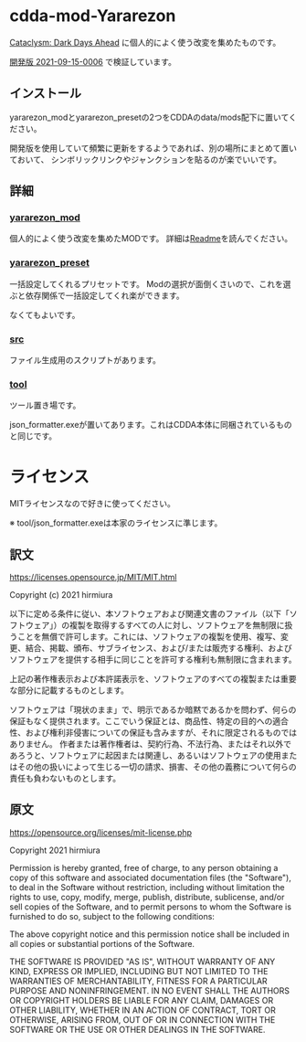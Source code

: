 # cdda-mod-Yararezon
[Cataclysm: Dark Days Ahead](http://www.cataclysmdda.com/) に個人的によく使う改変を集めたものです。

[開発版 2021-09-15-0006](https://github.com/CleverRaven/Cataclysm-DDA/releases/tag/cdda-experimental-2021-09-15-0006)
で検証しています。


## インストール
yararezon_modとyararezon_presetの2つをCDDAのdata/mods配下に置いてください。

開発版を使用していて頻繁に更新をするようであれば、別の場所にまとめて置いておいて、
シンボリックリンクやジャンクションを貼るのが楽でいいです。


## 詳細

### [yararezon_mod](yararezon_mod)
個人的によく使う改変を集めたMODです。
詳細は[Readme](yararezon_mod/Readme.md)を読んでください。


### [yararezon_preset](yararezon_preset)
一括設定してくれるプリセットです。
Modの選択が面倒くさいので、これを選ぶと依存関係で一括設定してくれ楽ができます。

なくてもよいです。


### [src](src)
ファイル生成用のスクリプトがあります。


### [tool](tool)
ツール置き場です。

json_formatter.exeが置いてあります。これはCDDA本体に同梱されているものと同じです。


# ライセンス
MITライセンスなので好きに使ってください。

※ tool/json_formatter.exeは本家のライセンスに準じます。

## 訳文
https://licenses.opensource.jp/MIT/MIT.html

Copyright (c) 2021 hirmiura

以下に定める条件に従い、本ソフトウェアおよび関連文書のファイル（以下「ソフトウェア」）の複製を取得するすべての人に対し、ソフトウェアを無制限に扱うことを無償で許可します。これには、ソフトウェアの複製を使用、複写、変更、結合、掲載、頒布、サブライセンス、および/または販売する権利、およびソフトウェアを提供する相手に同じことを許可する権利も無制限に含まれます。

上記の著作権表示および本許諾表示を、ソフトウェアのすべての複製または重要な部分に記載するものとします。

ソフトウェアは「現状のまま」で、明示であるか暗黙であるかを問わず、何らの保証もなく提供されます。ここでいう保証とは、商品性、特定の目的への適合性、および権利非侵害についての保証も含みますが、それに限定されるものではありません。 作者または著作権者は、契約行為、不法行為、またはそれ以外であろうと、ソフトウェアに起因または関連し、あるいはソフトウェアの使用またはその他の扱いによって生じる一切の請求、損害、その他の義務について何らの責任も負わないものとします。


## 原文
https://opensource.org/licenses/mit-license.php

Copyright 2021 hirmiura

Permission is hereby granted, free of charge, to any person obtaining a copy of this software and associated documentation files (the "Software"), to deal in the Software without restriction, including without limitation the rights to use, copy, modify, merge, publish, distribute, sublicense, and/or sell copies of the Software, and to permit persons to whom the Software is furnished to do so, subject to the following conditions:

The above copyright notice and this permission notice shall be included in all copies or substantial portions of the Software.

THE SOFTWARE IS PROVIDED "AS IS", WITHOUT WARRANTY OF ANY KIND, EXPRESS OR IMPLIED, INCLUDING BUT NOT LIMITED TO THE WARRANTIES OF MERCHANTABILITY, FITNESS FOR A PARTICULAR PURPOSE AND NONINFRINGEMENT. IN NO EVENT SHALL THE AUTHORS OR COPYRIGHT HOLDERS BE LIABLE FOR ANY CLAIM, DAMAGES OR OTHER LIABILITY, WHETHER IN AN ACTION OF CONTRACT, TORT OR OTHERWISE, ARISING FROM, OUT OF OR IN CONNECTION WITH THE SOFTWARE OR THE USE OR OTHER DEALINGS IN THE SOFTWARE.
